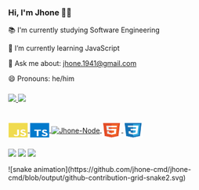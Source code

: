 ### Hi, I'm Jhone 👋🏾

📚 I'm currently studying Software Engineering

🌱 I’m currently learning JavaScript

📨 Ask me about: jhone.1941@gmail.com

😄 Pronouns: he/him

  ###

<div>
  <a href="https://github.com/Jhone-cmd">
    <img height="180em" src="https://github-readme-stats.vercel.app/api?username=jhone-cmd&show_icons=true&theme=transparent">
     <img height="180em" src="https://github-readme-stats.vercel.app/api/top-langs/?username=jhone-cmd&layout=compact&langs_count=16&theme=transparent">
</div>

  ###
<div style="display: inline_block"><br>
  
  <img align="center" alt="Jhone-Js" height="30" width="40" src="https://raw.githubusercontent.com/devicons/devicon/master/icons/javascript/javascript-plain.svg">
  <img align="center" alt="Jhone-Ts" height="30" width="40" src="https://raw.githubusercontent.com/devicons/devicon/master/icons/typescript/typescript-plain.svg">
  <img align="center" alt="Jhone-Node" height="36" width="40" src="https://cdn.jsdelivr.net/gh/devicons/devicon@latest/icons/nodejs/nodejs-original.svg">
  <img align="center" alt="Jhone-HTML" height="30" width="40" src="https://raw.githubusercontent.com/devicons/devicon/master/icons/html5/html5-original.svg">
  <img align="center" alt="Jhone-CSS" height="30" width="40" src="https://raw.githubusercontent.com/devicons/devicon/master/icons/css3/css3-original.svg">
</div>
  
  ###
 
<div> 
  
  <a href = "mailto:jhone.1941@gmail.com"><img src="https://img.shields.io/badge/-Gmail-FF0000?style=for-the-badge&logo=gmail&logoColor=white" target="_blank"></a>
  <a href="https://www.instagram.com/jhone_justino" target="_blank"><img src="https://img.shields.io/badge/-Instagram-%23E4405F?style=for-the-badge&logo=instagram&logoColor=white" target="_blank"></a>
  <a href="https://www.linkedin.com/in/jhone-justino-a28786112?lipi=urn%3Ali%3Apage%3Ad_flagship3_profile_view_base_contact_details%3B8235dHxRTPO6VaPMJIv4AQ%3D%3D" target="_blank"><img src="https://img.shields.io/badge/-LinkedIn-%230077B5?style=for-the-badge&logo=linkedin&logoColor=white" target="_blank"></a> 
  
</div>

<div>
![snake animation](https://github.com/jhone-cmd/jhone-cmd/blob/output/github-contribution-grid-snake2.svg)
</div>

<!--
**Jhone-cmd/jhone-cmd** is a ✨ _special_ ✨ repository because its `README.md` (this file) appears on your GitHub profile.
 //<a href="https://discord.gg/wagxzStdcR" target="_blank"><img src="https://img.shields.io/badge/Discord-7289DA?style=for-the-badge&logo=discord&logoColor=white" target="_blank"></a> 
Here are some ideas to get you started:

- 🔭 I’m currently working on ...
- 🌱 I’m currently learning ...
- 👯 I’m looking to collaborate on ...
- 🤔 I’m looking for help with ...
- 💬 Ask me about ...
- 📫 How to reach me: ...
- 😄 Pronouns: ...
- ⚡ Fun fact: ...
-->

